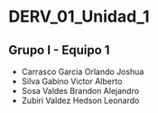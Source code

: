 # DERV_01_Unidad_1
 
## Grupo I - Equipo 1
* Carrasco Garcia Orlando Joshua
* Silva Gabino Victor Alberto
* Sosa Valdes Brandon Alejandro
* Zubiri Valdez Hedson Leonardo

